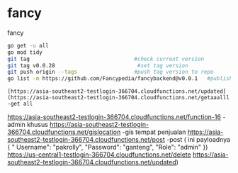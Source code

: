 # fancy
fancy


```sh
go get -u all
go mod tidy
git tag                                 #check current version
git tag v0.0.28                          #set tag version
git push origin --tags                  #push tag version to repo
go list -m https://github.com/Fancypedia/fancybackend@v0.0.1   #publish to pkg dev, replace ORG/URL with your repo URL
```

```
[https://asia-southeast2-testlogin-366704.cloudfunctions.net/updated](https://asia-southeast2-testlogin-366704.cloudfunctions.net/getaaalll -get all

```
https://asia-southeast2-testlogin-366704.cloudfunctions.net/function-16 -admin khusus
https://asia-southeast2-testlogin-366704.cloudfunctions.net/gislocation -gis tempat penjualan
https://asia-southeast2-testlogin-366704.cloudfunctions.net/post -post ( ini payloadnya {
   " Username": "pakrolly",
		"Password": "ganteng",
		"Role":     "admin"
})
https://us-central1-testlogin-366704.cloudfunctions.net/delete
https://asia-southeast2-testlogin-366704.cloudfunctions.net/updated)

